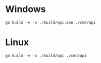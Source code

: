# Windows
```
go build -v -o ./build/api.exe ./cmd/api
```
# Linux
```
go build -v -o ./build/api ./cmd/api
```